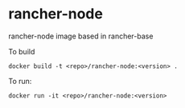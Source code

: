 rancher-node
============

rancher-node image based in rancher-base

To build

```
docker build -t <repo>/rancher-node:<version> .
```

To run:

```
docker run -it <repo>/rancher-node:<version> 
```


